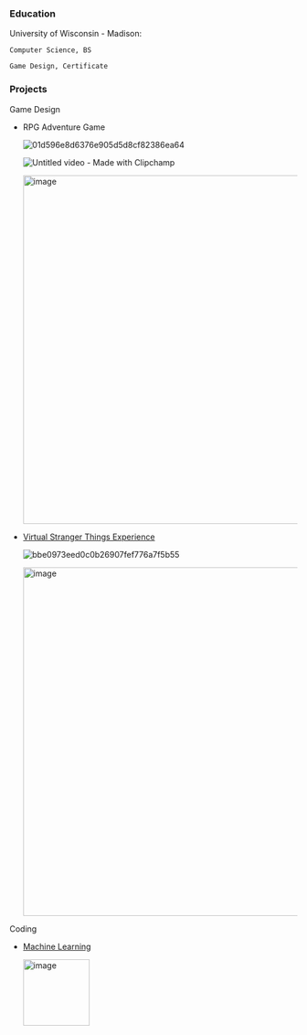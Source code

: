### Education
University of Wisconsin - Madison:

    Computer Science, BS

    Game Design, Certificate

### Projects
Game Design
- RPG Adventure Game
  
  ![01d596e8d6376e905d5d8cf82386ea64](https://github.com/JesseYang1017/portfolio/assets/155484794/350b4f7d-4246-43ea-bb5d-ecf487ecd414)

  ![Untitled video - Made with Clipchamp](https://github.com/JesseYang1017/portfolio/assets/155484794/96192043-d3dc-4075-a7ae-104db3d91c92)

  <img width="610" alt="image" src="https://github.com/JesseYang1017/portfolio/assets/155484794/fb6b7609-55a2-48c5-b683-58919f5e1c28">

  

- [Virtual Stranger Things Experience](https://github.com/JesseYang1017/Virtual_Reality.git)
  

  ![bbe0973eed0c0b26907fef776a7f5b55](https://github.com/JesseYang1017/portfolio/assets/155484794/f2876ac3-a22f-4db1-bd95-1b1cbdc258d4)

  <img width="610" alt="image" src="https://github.com/JesseYang1017/portfolio/assets/155484794/89efe5f8-b89d-4a86-a581-09eb16c4e679">



Coding
- [Machine Learning](https://github.com/JesseYang1017/machine_learning.git)

  <img width="116" alt="image" src="https://github.com/JesseYang1017/portfolio/assets/155484794/1b8bc2cf-0b95-4dc5-a858-84578787fa50">


